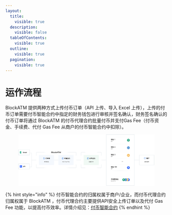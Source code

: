 ```yaml
---
layout:
  title:
    visible: true
  description:
    visible: false
  tableOfContents:
    visible: true
  outline:
    visible: true
  pagination:
    visible: true
---
```


# 运作流程

BlockATM 提供两种方式上传付币订单（API 上传、导入 Excel 上传），上传的付币订单需要付币智能合约中指定的财务钱包进行审核并签名确认，财务签名确认的付币订单将通过 BlockATM 的付币代理合约批量付币并支付Gas Fee（付币资金、手续费、代付 Gas Fee 从商户的付币智能合约中扣除）。

<figure><img src="../.gitbook/assets/付币运作原理.svg" alt=""><figcaption></figcaption></figure>

{% hint style="info" %}
付币智能合约的归属权属于商户/企业，而付币代理合约归属权属于 BlockATM ，付币代理合约主要提供API安全上传订单以及代付 Gas Fee 功能，以提高付币效率。详情介绍见：[付币智能合约](fu-bi-zhi-neng-he-yue.md)
{% endhint %}

